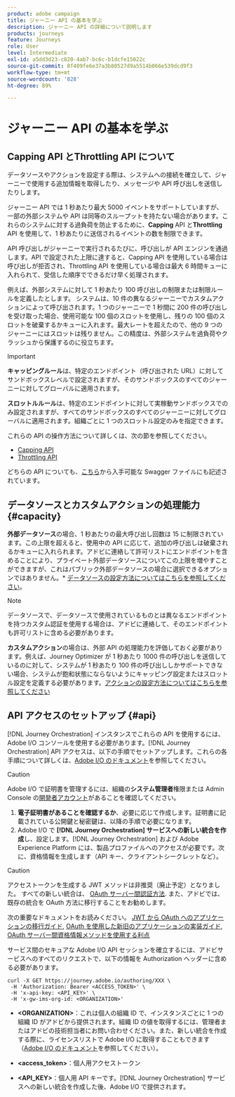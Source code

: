 ```yaml
---
product: adobe campaign
title: ジャーニー API の基本を学ぶ
description: ジャーニー API の詳細について説明します
products: journeys
feature: Journeys
role: User
level: Intermediate
exl-id: a5dd3d23-c820-4ab7-bc6c-b1dcfe15022c
source-git-commit: 8f409fe6e37a3b80527d9a5514b066e539dcd9f3
workflow-type: tm+mt
source-wordcount: '828'
ht-degree: 89%

---
```


# ジャーニー API の基本を学ぶ

## Capping API とThrottling API について

データソースやアクションを設定する際は、システムへの接続を確立して、ジャーニーで使用する追加情報を取得したり、メッセージや API 呼び出しを送信したりします。

ジャーニー API では 1 秒あたり最大 5000 イベントをサポートしていますが、一部の外部システムや API は同等のスループットを持たない場合があります。これらのシステムに対する過負荷を防止するために、**Capping** API と&#x200B;**Throttling** API を使用して、1 秒あたりに送信されるイベントの数を制限できます。

API 呼び出しがジャーニーで実行されるたびに、呼び出しが API エンジンを通過します。API で設定された上限に達すると、Capping API を使用している場合は呼び出しが拒否され、Throttling API を使用している場合は最大 6 時間キューに入れられて、受信した順序でできるだけ早く処理されます。

例えば、外部システムに対して 1 秒あたり 100 呼び出しの制限または制限ルールを定義したとします。 システムは、10 件の異なるジャーニーでカスタムアクションによって呼び出されます。1 つのジャーニーで 1 秒間に 200 件の呼び出しを受け取った場合、使用可能な 100 個のスロットを使用し、残りの 100 個のスロットを破棄するかキューに入れます。最大レートを超えたので、他の 9 つのジャーニーにはスロットは残りません。この精度は、外部システムを過負荷やクラッシュから保護するのに役立ちます。

>[!IMPORTANT]
>
>**キャッピングルール**&#x200B;は、特定のエンドポイント（呼び出された URL）に対してサンドボックスレベルで設定されますが、そのサンドボックスのすべてのジャーニーに対してグローバルに適用されます。
>
>**スロットルルール**&#x200B;は、特定のエンドポイントに対して実稼動サンドボックスでのみ設定されますが、すべてのサンドボックスのすべてのジャーニーに対してグローバルに適用されます。組織ごとに 1 つのスロットル設定のみを指定できます。

これらの API の操作方法について詳しくは、次の節を参照してください。

* [Capping API](capping.md)
* [Throttling API](throttling.md)

どちらの API についても、[こちら](https://adobedocs.github.io/JourneyAPI/docs/)から入手可能な Swagger ファイルにも記述されています。

## データソースとカスタムアクションの処理能力 {#capacity}

**外部データソース**&#x200B;の場合、1 秒あたりの最大呼び出し回数は 15 に制限されています。この上限を超えると、使用中の API に応じて、追加の呼び出しは破棄されるかキューに入れられます。アドビに連絡して許可リストにエンドポイントを含めることにより、プライベート外部データソースについてこの上限を増やすことができますが、これはパブリック外部データソースの場合に選択できるオプションではありません。* [データソースの設定方法についてはこちらを参照してください](../datasource/about-data-sources.md)。

>[!NOTE]
>
>データソースで、データソースで使用されているものとは異なるエンドポイントを持つカスタム認証を使用する場合は、アドビに連絡して、そのエンドポイントも許可リストに含める必要があります。

**カスタムアクション**&#x200B;の場合は、外部 API の処理能力を評価しておく必要があります。例えば、Journey Optimizer が 1 秒あたり 1000 件の呼び出しを送信しているのに対して、システムが 1 秒あたり 100 件の呼び出ししかサポートできない場合、システムが飽和状態にならないようにキャッピング設定またはスロットル設定を定義する必要があります。[アクションの設定方法についてはこちらを参照してください](../action/action.md)

## API アクセスのセットアップ {#api}

[!DNL Journey Orchestration] インスタンスでこれらの API を使用するには、Adobe I/O コンソールを使用する必要があります。[!DNL Journey Orchestration] API アクセスは、以下の手順でセットアップします。これらの各手順について詳しくは、[Adobe I/O のドキュメント](https://www.adobe.io/authentication/auth-methods.html#!AdobeDocs/adobeio-auth/master/AuthenticationOverview/ServiceAccountIntegration.md)を参照してください。

>[!CAUTION]
>
>Adobe I/O で証明書を管理するには、組織の<b>システム管理者</b>権限または Admin Console の[開発者アカウント](https://helpx.adobe.com/jp/enterprise/using/manage-developers.html)があることを確認してください。

1. **電子証明書があることを確認するか**、必要に応じて作成します。証明書に記載されている公開鍵と秘密鍵は、以降の手順で必要になります。
1. Adobe I/O で **[!DNL Journey Orchestration] サービスへの新しい統合を作成**&#x200B;し、設定します。[!DNL Journey Orchestration] および Adobe Experience Platform には、製品プロファイルへのアクセスが必要です。次に、資格情報を生成します（API キー、クライアントシークレットなど）。

>[!CAUTION]
>
>アクセストークンを生成する JWT メソッドは非推奨（廃止予定）となりました。 すべての新しい統合は、 [OAuth サーバー間認証方法](https://experienceleague.adobe.com/docs/experience-platform/landing/platform-apis/api-authentication.html#select-oauth-server-to-server). また、アドビでは、既存の統合を OAuth 方法に移行することをお勧めします。
>
>次の重要なドキュメントをお読みください。
>[JWT から OAuth へのアプリケーションの移行ガイド](https://developer.adobe.com/developer-console/docs/guides/authentication/ServerToServerAuthentication/migration/),
>[OAuth を使用した新旧のアプリケーションの実装ガイド](https://developer.adobe.com/developer-console/docs/guides/authentication/ServerToServerAuthentication/implementation/),
>[OAuth サーバー間資格情報メソッドを使用する利点](https://developer.adobe.com/developer-console/docs/guides/authentication/ServerToServerAuthentication/migration/#why-oauth-server-to-server-credentials)

サービス間のセキュアな Adobe I/O API セッションを確立するには、アドビサービスへのすべてのリクエストで、以下の情報を Authorization ヘッダーに含める必要があります。

```
curl -X GET https://journey.adobe.io/authoring/XXX \
 -H 'Authorization: Bearer <ACCESS_TOKEN>' \
 -H 'x-api-key: <API_KEY>' \
 -H 'x-gw-ims-org-id: <ORGANIZATION>'
```

* **&lt;ORGANIZATION>**：これは個人の組織 ID で、インスタンスごとに 1 つの組織 ID がアドビから提供されます。組織 ID の値を取得するには、管理者またはアドビの技術担当者にお問い合わせください。また、新しい統合を作成する際に、ライセンスリストで Adobe I/O に取得することもできます（<a href="https://www.adobe.io/authentication.html">Adobe I/O のドキュメント</a>を参照してください）。

* **&lt;access_token>**：個人用アクセストークン

* **&lt;API_KEY>**：個人用 API キーです。[!DNL Journey Orchestration] サービスへの新しい統合を作成した後、Adobe I/O で提供されます。
